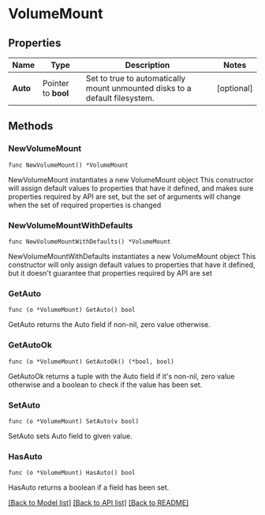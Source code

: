 # VolumeMount

## Properties

Name | Type | Description | Notes
------------ | ------------- | ------------- | -------------
**Auto** | Pointer to **bool** | Set to true to automatically mount unmounted disks to a default filesystem. | [optional] 

## Methods

### NewVolumeMount

`func NewVolumeMount() *VolumeMount`

NewVolumeMount instantiates a new VolumeMount object
This constructor will assign default values to properties that have it defined,
and makes sure properties required by API are set, but the set of arguments
will change when the set of required properties is changed

### NewVolumeMountWithDefaults

`func NewVolumeMountWithDefaults() *VolumeMount`

NewVolumeMountWithDefaults instantiates a new VolumeMount object
This constructor will only assign default values to properties that have it defined,
but it doesn't guarantee that properties required by API are set

### GetAuto

`func (o *VolumeMount) GetAuto() bool`

GetAuto returns the Auto field if non-nil, zero value otherwise.

### GetAutoOk

`func (o *VolumeMount) GetAutoOk() (*bool, bool)`

GetAutoOk returns a tuple with the Auto field if it's non-nil, zero value otherwise
and a boolean to check if the value has been set.

### SetAuto

`func (o *VolumeMount) SetAuto(v bool)`

SetAuto sets Auto field to given value.

### HasAuto

`func (o *VolumeMount) HasAuto() bool`

HasAuto returns a boolean if a field has been set.


[[Back to Model list]](../README.md#documentation-for-models) [[Back to API list]](../README.md#documentation-for-api-endpoints) [[Back to README]](../README.md)


